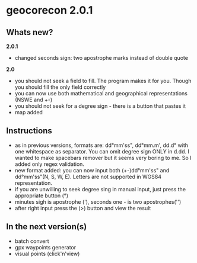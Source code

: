 # geocorecon 2.0.1

Whats new?
-------------
**2.0.1**
- changed seconds sign: two apostrophe marks instead of double quote

**2.0**
- you should not seek a field to fill. The program makes it for you. Though you should fill the only field correctly
- you can now use both mathematical and geographical representations (NSWE and +-)
- you should not seek for a degree sign - there is a button that pastes it
- map added

Instructions
----------------
- as in previous versions, formats are: dd°mm'ss", dd°mm.m', dd.d° with one whitespace as separator. You can omit degree sign ONLY in d.dd. I wanted to make spacebars remover but it seems very boring to me. So I added only regex validation.
- new format added: you can now input both (+-)dd°mm'ss" and dd°mm'ss"(N, S, W, E). Letters are not supported in WGS84 representation.
- if you are unwilling to seek degree sing in manual input, just press the appropriate button (°)
- minutes sigh is apostrophe ('), seconds one - is two apostrophes('')
- after right input press the (>) button and view the result

In the next version(s)
----------------
- batch convert
- gpx waypoints generator
- visual points (click'n'view)
